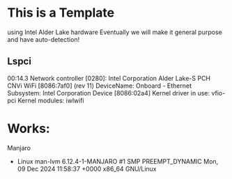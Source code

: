 # This is a Template
using Intel Alder Lake hardware
Eventually we will make it general purpose and have auto-detection!

## Lspci
00:14.3 Network controller [0280]: Intel Corporation Alder Lake-S PCH CNVi WiFi [8086:7af0] (rev 11)
	DeviceName: Onboard - Ethernet
	Subsystem: Intel Corporation Device [8086:02a4]
	Kernel driver in use: vfio-pci
	Kernel modules: iwlwifi

# Works:
Manjaro
- Linux man-lvm 6.12.4-1-MANJARO #1 SMP PREEMPT_DYNAMIC Mon, 09 Dec 2024 11:58:37 +0000 x86_64 GNU/Linux
